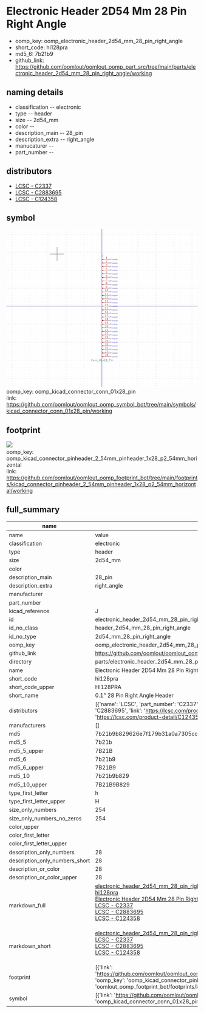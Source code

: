 # Electronic Header 2D54 Mm 28 Pin Right Angle

  
* oomp_key: oomp_electronic_header_2d54_mm_28_pin_right_angle 
* short_code: hi128pra
* md5_6: 7b21b9  
* github_link: https://github.com/oomlout/oomlout_oomp_part_src/tree/main/parts/electronic_header_2d54_mm_28_pin_right_angle/working  
## naming details
* classification -- electronic
* type -- header
* size -- 2d54_mm
* color -- 
* description_main -- 28_pin
* description_extra -- right_angle
* manucaturer -- 
* part_number -- 

## distributors
* [LCSC - C2337](https://lcsc.com/product-detail/C2337.html)   
* [LCSC - C2883695](https://lcsc.com/product-detail/C2883695.html)   
* [LCSC - C124358](https://lcsc.com/product-detail/C124358.html)   


## symbol

![](symbol/0/working/working_600.png)  
oomp_key: oomp_kicad_connector_conn_01x28_pin  
link: https://github.com/oomlout/oomlout_oomp_symbol_bot/tree/main/symbols/kicad_connector_conn_01x28_pin/working  

## footprint

![](footprint/0/working/working_600.png)  
oomp_key: oomp_kicad_connector_pinheader_2_54mm_pinheader_1x28_p2_54mm_horizontal  
link: https://github.com/oomlout/oomlout_oomp_footprint_bot/tree/main/footprints/kicad_connector_pinheader_2_54mm_pinheader_1x28_p2_54mm_horizontal/working  

## full_summary
| name | value | 
| --- | --- | 
| name | value | 
| classification | electronic | 
| type | header | 
| size | 2d54_mm | 
| color |  | 
| description_main | 28_pin | 
| description_extra | right_angle | 
| manufacturer |  | 
| part_number |  | 
| kicad_reference | J | 
| id | electronic_header_2d54_mm_28_pin_right_angle | 
| id_no_class | header_2d54_mm_28_pin_right_angle | 
| id_no_type | 2d54_mm_28_pin_right_angle | 
| oomp_key | oomp_electronic_header_2d54_mm_28_pin_right_angle | 
| github_link | https://github.com/oomlout/oomlout_oomp_part_src/tree/main/parts/electronic_header_2d54_mm_28_pin_right_angle/working | 
| directory | parts/electronic_header_2d54_mm_28_pin_right_angle | 
| name | Electronic Header 2D54 Mm 28 Pin Right Angle | 
| short_code | hi128pra | 
| short_code_upper | HI128PRA | 
| short_name | 0.1" 28 Pin Right Angle Header | 
| distributors | [{'name': 'LCSC', 'part_number': 'C2337', 'link': 'https://lcsc.com/product-detail/C2337.html', 'id': 'distributor_lcsc'}, {'name': 'LCSC', 'part_number': 'C2883695', 'link': 'https://lcsc.com/product-detail/C2883695.html', 'id': 'distributor_lcsc'}, {'name': 'LCSC', 'part_number': 'C124358', 'link': 'https://lcsc.com/product-detail/C124358.html', 'id': 'distributor_lcsc'}] | 
| manufacturers | [] | 
| md5 | 7b21b9b829626e7f179b31a0a7305cc1 | 
| md5_5 | 7b21b | 
| md5_5_upper | 7B21B | 
| md5_6 | 7b21b9 | 
| md5_6_upper | 7B21B9 | 
| md5_10 | 7b21b9b829 | 
| md5_10_upper | 7B21B9B829 | 
| type_first_letter | h | 
| type_first_letter_upper | H | 
| size_only_numbers | 254 | 
| size_only_numbers_no_zeros | 254 | 
| color_upper |  | 
| color_first_letter |  | 
| color_first_letter_upper |  | 
| description_only_numbers | 28 | 
| description_only_numbers_short | 28 | 
| description_or_color | 28 | 
| description_or_color_upper | 28 | 
| markdown_full | [electronic_header_2d54_mm_28_pin_right_angle](https://github.com/oomlout/oomlout_oomp_part_src/tree/main/parts/electronic_header_2d54_mm_28_pin_right_angle/working)<br>[hi128pra](https://github.com/oomlout/oomlout_oomp_part_src/tree/main/parts/electronic_header_2d54_mm_28_pin_right_angle/working)<br>[Electronic Header 2D54 Mm 28 Pin Right Angle](https://github.com/oomlout/oomlout_oomp_part_src/tree/main/parts/electronic_header_2d54_mm_28_pin_right_angle/working)<br>[LCSC - C2337<br>](https://lcsc.com/product-detail/C2337.html)[LCSC - C2883695<br>](https://lcsc.com/product-detail/C2883695.html)[LCSC - C124358<br>](https://lcsc.com/product-detail/C124358.html)<br> | 
| markdown_short | [electronic_header_2d54_mm_28_pin_right_angle](https://github.com/oomlout/oomlout_oomp_part_src/tree/main/parts/electronic_header_2d54_mm_28_pin_right_angle/working)<br>[LCSC - C2337<br>](https://lcsc.com/product-detail/C2337.html)[LCSC - C2883695<br>](https://lcsc.com/product-detail/C2883695.html)[LCSC - C124358<br>](https://lcsc.com/product-detail/C124358.html)<br> | 
| footprint | [{'link': 'https://github.com/oomlout/oomlout_oomp_footprint_bot/tree/main/foootprntss/kicad_connector_pinheader_2_54mm_pinheader_1x28_p2_54mm_horizontal', 'oomp_key': 'oomp_kicad_connector_pinheader_2_54mm_pinheader_1x28_p2_54mm_horizontal', 'directory': 'oomlout_oomp_footprint_bot/footprints/kicad_connector_pinheader_2_54mm_pinheader_1x28_p2_54mm_horizontal//working/working.kicad_mod'}] | 
| symbol | [{'link': 'https://github.com/oomlout/oomlout_oomp_symbol_bot/tree/main/symbols/kicad_connector_conn_01x28_pin', 'oomp_key': 'oomp_kicad_connector_conn_01x28_pin', 'directory': 'oomlout_oomp_symbol_bot/symbols/kicad_connector_conn_01x28_pin//working/working.kicad_sym'}] | 
